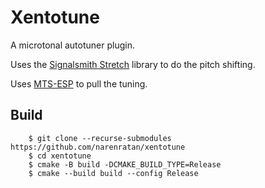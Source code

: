 # Xentotune

A microtonal autotuner plugin.

Uses the [Signalsmith Stretch](https://github.com/Signalsmith-Audio/signalsmith-stretch)
library to do the pitch shifting.

Uses [MTS-ESP](https://github.com/ODDSound/MTS-ESP) to pull the tuning.

## Build

```console
    $ git clone --recurse-submodules https://github.com/narenratan/xentotune
    $ cd xentotune
    $ cmake -B build -DCMAKE_BUILD_TYPE=Release
    $ cmake --build build --config Release
```
